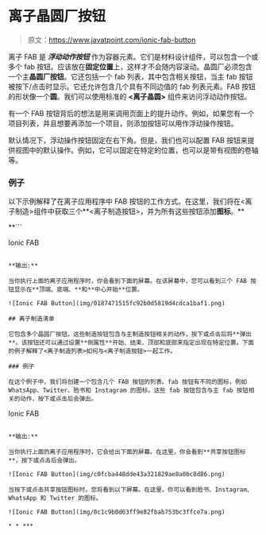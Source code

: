 # 离子晶圆厂按钮

> 原文：<https://www.javatpoint.com/ionic-fab-button>

离子 FAB 是 ***浮动动作按钮*** 作为容器元素。它们是材料设计组件，可以包含一个或多个 fab 按钮。应该放在**固定位置**上，这样才不会随内容滚动。晶圆厂必须包含一个主**晶圆厂按钮**。它还包括一个 fab 列表，其中包含相关按钮，当主 fab 按钮被按下/点击时显示。它还允许包含几个具有不同边值的 fab 列表元素。FAB 按钮的形状像一个**圆**。我们可以使用标准的 **<离子晶圆>** 组件来访问浮动动作按钮。

有一个 FAB 按钮背后的想法是用来调用页面上的提升动作。例如，如果您有一个项目列表，并且想要再添加一个项目，则添加按钮可以用作浮动操作按钮。

默认情况下，浮动操作按钮固定在右下角。但是，我们也可以配置 FAB 按钮来提供视图中的默认操作。例如，它可以固定在特定的位置，也可以是带有视图的卷轴等。

### 例子

以下示例解释了在离子应用程序中 FAB 按钮的工作方式。在这里，我们将在<离子制造>组件中获取三个**<离子制造按钮>，并为所有这些按钮添加**图标**。**

 **```

<ion-header translucent>
  <ion-toolbar color="danger">
    <ion-title>Ionic FAB</ion-title>
  </ion-toolbar>
</ion-header>

<ion-content class="ion-padding" color="light">
   <!-- fab placed to the top end -->
   <ion-fab vertical="top" horizontal="end" slot="fixed">
    <ion-fab-button>
      <ion-icon name="add"></ion-icon>
    </ion-fab-button>
  </ion-fab>

  <!-- fab placed to the bottom end -->
  <ion-fab vertical="bottom" horizontal="end" slot="fixed">
    <ion-fab-button>
      <ion-icon name="arrow-dropleft"></ion-icon>
    </ion-fab-button>
  </ion-fab>

   <!-- fab placed to the (vertical) center and start -->
   <ion-fab vertical="center" horizontal="start" slot="fixed">
    <ion-fab-button>
      <ion-icon name="share"></ion-icon>
    </ion-fab-button>
  </ion-fab>

</ion-content>

```

**输出:**

当你执行上面的离子应用程序时，你会看到下面的屏幕。在该屏幕中，您可以看到三个 FAB 按钮显示在**顶端、底端、**和**中心开始**位置。

![Ionic FAB Button](img/0187471515fc92b0d5819d4cdca1baf1.png)

## 离子制造清单

它包含多个晶圆厂按钮。这些制造按钮包含与主制造按钮相关的动作，按下或点击后将**弹出**。该按钮还可以通过设置**侧属性**开始、结束、顶部和底部来指定出现在特定位置。下面的例子解释了<离子制造列表>如何与<离子制造按钮>一起工作。

### 例子

在这个例子中，我们将创建一个包含几个 FAB 按钮的列表。fab 按钮有不同的图标，例如 WhatsApp、Twitter、脸书和 Instagram 的图标。这些 fab 按钮包含与主 fab 按钮相关的动作，按下或点击后会弹出。

```

<ion-header translucent>
  <ion-toolbar color="danger">
    <ion-title>Ionic FAB</ion-title>
  </ion-toolbar>
</ion-header>

<ion-content class="ion-padding" color="light">
  <ion-fab vertical="center" horizontal="center" slot="fixed">
    <ion-fab-button>
      <ion-icon name="share"></ion-icon>
    </ion-fab-button>
    <ion-fab-list side="top">
      <ion-fab-button><ion-icon name="logo-whatsapp"></ion-icon></ion-fab-button>
    </ion-fab-list>
    <ion-fab-list side="bottom">
      <ion-fab-button><ion-icon name="logo-instagram"></ion-icon></ion-fab-button>
    </ion-fab-list>
    <ion-fab-list side="start">
      <ion-fab-button><ion-icon name="logo-twitter"></ion-icon></ion-fab-button>
    </ion-fab-list>
    <ion-fab-list side="end">
      <ion-fab-button><ion-icon name="logo-facebook"></ion-icon></ion-fab-button>
    </ion-fab-list>
  </ion-fab>

</ion-content>

```

**输出:**

当你执行上面的离子应用程序时，它会给出下面的屏幕。在这里，你会看到**共享按钮图标**，按下或点击后会弹出。

![Ionic FAB Button](img/c0fcba448dde43a321829ae8a0bc8d86.png)

当按下或点击共享按钮图标时，您将看到以下屏幕。在这里，你可以看到脸书、Instagram、WhatsApp 和 Twitter 的图标。

![Ionic FAB Button](img/0c1c9b0d63ff9e82fbab753bc3ffce7a.png)

* * ***
